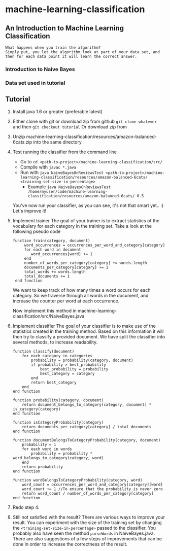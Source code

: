 # machine-learning-classification
## An Introduction to Machine Learning Classification
    What happens when you train the algorithm?
    Simply put, you let the algorithm look at part of your data set, and then for each data point it will learn the correct answer.

### Introduction to Naive Bayes

### Data set used in tutorial

## Tutorial

1. Install java 1.6 or greater (preferable latest)

2. Either clone with git or download zip from github
    `git clone whatever` and then `git checkout tutorial`
    Or download zip from <copylinkfromgithubandpaste>

3. Unzip machine-learning-classification/resources/amazon-balanced-6cats.zip into the same directory

4. Test running the classifier from the command line
    - Go to `cd <path-to-project>/machine-learning-classification/src/`
    - Compile with `javac *.java`
    - Run with `java NaiveBayesOnReviewsTest <path-to-project>/machine-learning-classification/resources/amazon-balanced-6cats/ <training-set-size-in-percentage>`
        - Example `java NaiveBayesOnReviewsTest /home/myuser/code/machine-learning-classification/resources/amazon-balanced-6cats/ 0.5`

    You've now run your classifier, as you can see, it's not that smart yet.. :)
    Let's improve it!

5. Implement trainer
    The goal of your trainer is to extract statistics of the vocabulary for each category in the training set.
    Take a look at the following pseudo code

    ```
    function train(category, document)
         word_occurrences = occurrences_per_word_and_category[category]
         for each word in document
            word_occurrences[word] += 1
         end
         number_of_words_per_category[category] += words.length
         documents_per_category[category] += 1
         total_words += words.length
         total_documents += 1
     end function
    ```

    We want to keep track of how many times a word occurs for each category. So we traverse through all words in the document, and increase the counter per word at each occurrence.

    Now implement this method in machine-learning-classification/src/NaiveBayes.java

6. Implement classifier
    The goal of your classifier is to make use of the statistics created in the training method. Based on this information it will then try to classify a provided document.
    We have split the classifier into several methods, to increase readability.

    ```
    function classify(document)
        for each category in categories
            probability = probability(category, document)
            if probability > best_probability
                best_probability = probability
                best_category = category
            end
            return best_category
        end
    end function
    ```

    ```
    function probability(category, document)
        return document_belongs_to_category(category, document) * is_category(category)
    end function
    ```

    ```
    function isCategoryProbability(category)
        return documents_per_category[category] / total_documents
    end function
    ```

    ```
    function documentBelongsToCategoryProbability(category, document)
        probability = 1
        for each word in words
            probability = probability * word_belongs_to_category(category, word)
        end
        return probability
    end function
    ```

    ```
    function wordBelongsToCategoryProbability(category, word)
        word_count = occurrences_per_word_and_category[category][word]
        word_count += 1 //To ensure that the probability is never zero
        return word_count / number_of_words_per_category[category]
    end function
    ```

7. Redo step 4.

8. Still not satisfied with the result?
    There are various ways to improve your result.
    You can experiment with the size of the training set by changing the `<training-set-size-in-percentage>` passed to the classifier.
    You probably also have seen the method `parseWords` in NaiveBayes.java. There are also suggestions of a few steps of improvements that can be done in order to increase the correctness of the result.